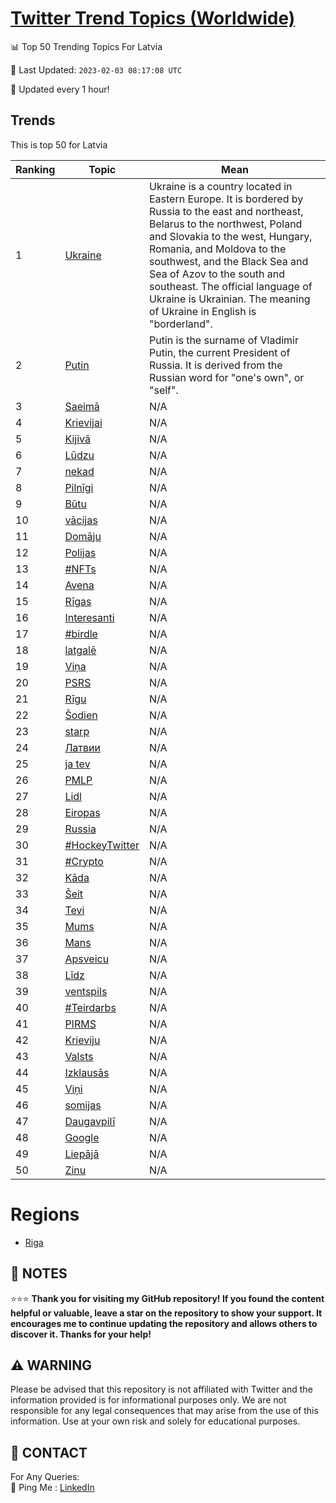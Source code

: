 [Twitter Trend Topics (Worldwide)](https://github.com/ErcinDedeoglu/Twitter-Trend-Topics)
==========


📊 Top 50 Trending Topics For Latvia

📆 Last Updated: `2023-02-03 08:17:08 UTC`

🔧 Updated every 1 hour!


## Trends

This is top 50 for Latvia

| Ranking | Topic | Mean |
| ------- | ------------ | ------------ |
| 1 | [Ukraine](http://twitter.com/search?q=Ukraine) | Ukraine is a country located in Eastern Europe. It is bordered by Russia to the east and northeast, Belarus to the northwest, Poland and Slovakia to the west, Hungary, Romania, and Moldova to the southwest, and the Black Sea and Sea of Azov to the south and southeast. The official language of Ukraine is Ukrainian. The meaning of Ukraine in English is "borderland". |
| 2 | [Putin](http://twitter.com/search?q=Putin) | Putin is the surname of Vladimir Putin, the current President of Russia. It is derived from the Russian word for "one's own", or "self". |
| 3 | [Saeimā](http://twitter.com/search?q=Saeim%c4%81) | N/A |
| 4 | [Krievijai](http://twitter.com/search?q=Krievijai) | N/A |
| 5 | [Kijivā](http://twitter.com/search?q=Kijiv%c4%81) | N/A |
| 6 | [Lūdzu](http://twitter.com/search?q=L%c5%abdzu) | N/A |
| 7 | [nekad](http://twitter.com/search?q=nekad) | N/A |
| 8 | [Pilnīgi](http://twitter.com/search?q=Piln%c4%abgi) | N/A |
| 9 | [Būtu](http://twitter.com/search?q=B%c5%abtu) | N/A |
| 10 | [vācijas](http://twitter.com/search?q=v%c4%81cijas) | N/A |
| 11 | [Domāju](http://twitter.com/search?q=Dom%c4%81ju) | N/A |
| 12 | [Polijas](http://twitter.com/search?q=Polijas) | N/A |
| 13 | [#NFTs](http://twitter.com/search?q=%23NFTs) | N/A |
| 14 | [Avena](http://twitter.com/search?q=Avena) | N/A |
| 15 | [Rīgas](http://twitter.com/search?q=R%c4%abgas) | N/A |
| 16 | [Interesanti](http://twitter.com/search?q=Interesanti) | N/A |
| 17 | [#birdle](http://twitter.com/search?q=%23birdle) | N/A |
| 18 | [latgalē](http://twitter.com/search?q=latgal%c4%93) | N/A |
| 19 | [Viņa](http://twitter.com/search?q=Vi%c5%86a) | N/A |
| 20 | [PSRS](http://twitter.com/search?q=PSRS) | N/A |
| 21 | [Rīgu](http://twitter.com/search?q=R%c4%abgu) | N/A |
| 22 | [Šodien](http://twitter.com/search?q=%c5%a0odien) | N/A |
| 23 | [starp](http://twitter.com/search?q=starp) | N/A |
| 24 | [Латвии](http://twitter.com/search?q=%d0%9b%d0%b0%d1%82%d0%b2%d0%b8%d0%b8) | N/A |
| 25 | [ja tev](http://twitter.com/search?q=ja+tev) | N/A |
| 26 | [PMLP](http://twitter.com/search?q=PMLP) | N/A |
| 27 | [Lidl](http://twitter.com/search?q=Lidl) | N/A |
| 28 | [Eiropas](http://twitter.com/search?q=Eiropas) | N/A |
| 29 | [Russia](http://twitter.com/search?q=Russia) | N/A |
| 30 | [#HockeyTwitter](http://twitter.com/search?q=%23HockeyTwitter) | N/A |
| 31 | [#Crypto](http://twitter.com/search?q=%23Crypto) | N/A |
| 32 | [Kāda](http://twitter.com/search?q=K%c4%81da) | N/A |
| 33 | [Šeit](http://twitter.com/search?q=%c5%a0eit) | N/A |
| 34 | [Tevi](http://twitter.com/search?q=Tevi) | N/A |
| 35 | [Mums](http://twitter.com/search?q=Mums) | N/A |
| 36 | [Mans](http://twitter.com/search?q=Mans) | N/A |
| 37 | [Apsveicu](http://twitter.com/search?q=Apsveicu) | N/A |
| 38 | [Līdz](http://twitter.com/search?q=L%c4%abdz) | N/A |
| 39 | [ventspils](http://twitter.com/search?q=ventspils) | N/A |
| 40 | [#Teirdarbs](http://twitter.com/search?q=%23Teirdarbs) | N/A |
| 41 | [PIRMS](http://twitter.com/search?q=PIRMS) | N/A |
| 42 | [Krieviju](http://twitter.com/search?q=Krieviju) | N/A |
| 43 | [Valsts](http://twitter.com/search?q=Valsts) | N/A |
| 44 | [Izklausās](http://twitter.com/search?q=Izklaus%c4%81s) | N/A |
| 45 | [Viņi](http://twitter.com/search?q=Vi%c5%86i) | N/A |
| 46 | [somijas](http://twitter.com/search?q=somijas) | N/A |
| 47 | [Daugavpilī](http://twitter.com/search?q=Daugavpil%c4%ab) | N/A |
| 48 | [Google](http://twitter.com/search?q=Google) | N/A |
| 49 | [Liepājā](http://twitter.com/search?q=Liep%c4%81j%c4%81) | N/A |
| 50 | [Zinu](http://twitter.com/search?q=Zinu) | N/A |



# Regions

* [Riga](</Latvia/Riga.md>)



## 📝 NOTES

⭐⭐⭐ **Thank you for visiting my GitHub repository! If you found the content helpful or valuable, leave a star on the repository to show your support. It encourages me to continue updating the repository and allows others to discover it. Thanks for your help!**


## ⚠️ WARNING

Please be advised that this repository is not affiliated with Twitter and the information provided is for informational purposes only. We are not responsible for any legal consequences that may arise from the use of this information. Use at your own risk and solely for educational purposes.


## 📨 CONTACT

 For Any Queries:  
            🏓 Ping Me : [LinkedIn](https://www.linkedin.com/in/ercindedeoglu/)
